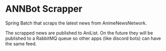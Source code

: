 ANNBot Scrapper
===============

Spring Batch that scraps the latest news from AnimeNewsNetwork.

The scrapped news are published to AniList.
On the future they will be published to a RabbitMQ queue so other apps (like discord bots) can have the same feed.